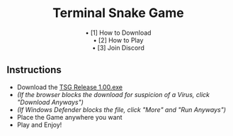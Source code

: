 <div align="center">
<h1 align=center>Terminal Snake Game</h1>
• [1] How to Download <br>
• [2] How to Play <br>
• [3] Join Discord

</div>

## Instructions
- Download the [TSG Release 1.00.exe](https://github.com/Nixhekoo/TerminalSnakeGameCPP/raw/main/TSG%20Release%201.00.exe)
- *(If the browser blocks the download for suspicion of a Virus, click "Download Anyways")*
- *(If Windows Defender blocks the file, click "More" and "Run Anyways")*
- Place the Game anywhere you want
- Play and Enjoy!
